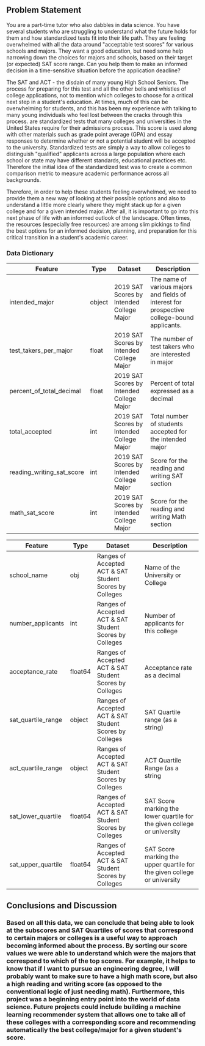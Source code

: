 ## Problem Statement

 You are a part-time tutor who also dabbles in data science. You have several students who are struggling to understand what the future holds for them and how standardized tests fit into their life path. They are feeling overwhelmed with all the data around "acceptable test scores" for various schools and majors. They want a good education, but need some help narrowing down the choices for majors and schools, based on their target (or expected) SAT score range. Can you help them to make an informed decision in a time-sensitive situation before the application deadline?

The SAT and ACT - the disdain of many young High School Seniors. The process for preparing for this test and all the other bells and whistles of college applications, not to mention which colleges to choose for a critical next step in a student's education. At times, much of this can be overwhelming for students, and this has been my experience with talking to many young individuals who feel lost between the cracks through this process. are standardized tests that many colleges and universities in the United States require for their admissions process. This score is used along with other materials such as grade point average (GPA) and essay responses to determine whether or not a potential student will be accepted to the university. Standardized tests are simply a way to allow colleges to distinguish "qualified" applicants across a large population where each school or state may have different standards, educational practices etc. Therefore the initial idea of the standardized test was to create a common comparison metric to measure academic performance across all backgrounds. 

Therefore, in order to help these students feeling overwhelmed, we need to provide them a new way of looking at their possible options and also to understand a little more clearly where they might stack up for a given college and for a given intended major. After all, it is important to go into this next phase of life with an informed outlook of the landscape. Often times, the resources (especially free resources) are among slim pickings to find the best options for an informed decision, planning, and preparation for this critical transition in a student's academic career. 



### Data Dictionary
|Feature|Type|Dataset|Description|
|---|---|---|---|
|intended_major|object|2019 SAT Scores by Intended College Major|The name of various majors and fields of interest for prospective college-bound applicants.| 
|test_takers_per_major|float|2019 SAT Scores by Intended College Major|The number of test takers who are interested in major| 
|percent_of_total_decimal|float|2019 SAT Scores by Intended College Major|Percent of total expressed as a decimal| 
|total_accepted|int|2019 SAT Scores by Intended College Major|Total number of students accepted for the intended major| 
|reading_writing_sat_score|int|2019 SAT Scores by Intended College Major|Score for the reading and writing SAT section| 
|math_sat_score|int|2019 SAT Scores by Intended College Major|Score for the reading and writing Math section| 


|Feature|Type|Dataset|Description|
|---|---|---|---|
|school_name|obj|Ranges of Accepted ACT & SAT Student Scores by Colleges|Name of the University or College |
|number_applicants|int|Ranges of Accepted ACT & SAT Student Scores by Colleges|Number of applicants for this college|
|acceptance_rate|float64|Ranges of Accepted ACT & SAT Student Scores by Colleges|Acceptance rate as a decimal|
|sat_quartile_range|object|Ranges of Accepted ACT & SAT Student Scores by Colleges|SAT Quartile range (as a string)|
|act_quartile_range|object|Ranges of Accepted ACT & SAT Student Scores by Colleges|ACT Quartile Range (as a string|
|sat_lower_quartile|float64|Ranges of Accepted ACT & SAT Student Scores by Colleges|SAT Score marking the lower quartile for the given college or university|
|sat_upper_quartile|float64|Ranges of Accepted ACT & SAT Student Scores by Colleges|SAT Score marking the upper quartile for the given college or university|

## Conclusions and Discussion
### Based on all this data, we can conclude that being able to look at the subscores and SAT Quartiles of scores that correspond to certain majors or colleges is a useful way to approach becoming informed about the process. By sorting our score values we were able to understand which were the majors that correspond to which of the top scores. For example, it helps to know that if I want to pursue an engineering degree, I will probably want to make sure to have a high math score, but also a high reading and writing score (as opposed to the conventional logic of just needing math). Furthermore, this project was a beginning entry point into the world of data science. Future projects could include building a machine learning recommender system that allows one to take all of these colleges with a corresponding score and recommending automatically the best college/major for a given student's score. 